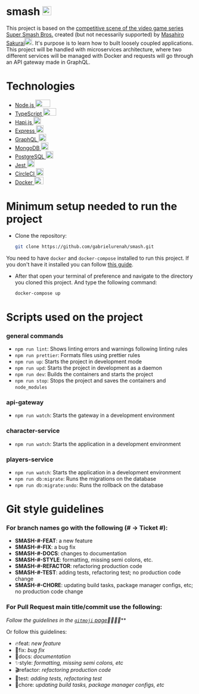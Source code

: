 # smash <img width="24" height="24" src="https://upload.wikimedia.org/wikipedia/commons/4/49/Smash_Ball.png" alt="smash logo">

This project is based on the [competitive scene of the video game series Super Smash Bros.](https://smashworldtour.com/) created (but not necessarily supported) by [Masahiro Sakurai](https://en.wikipedia.org/wiki/Masahiro_Sakurai)<a href="https://twitter.com/Sora_Sakurai?ref_src=twsrc%5Egoogle%7Ctwcamp%5Eserp%7Ctwgr%5Eauthor"><img width="20" height="20" src="https://logosvector.net/wp-content/uploads/2012/12/new-twitter-logo-vector.png"></a>. It's purpose is to learn how to built loosely coupled applications. This project will be handled with microservices architecture, where two different services will be managed with Docker and requests will go through an API gateway made in GraphQL.

# Technologies

- [Node.js <img width="40" height="20" src="https://pluspng.com/img-png/nodejs-logo-png-create-a-model-to-persist-data-in-a-node-js-loopback-api-from-beeman-nl-on-eggheadio-1200.png">](https://nodejs.org/en/)
- [TypeScript <img width="35" height="20" src="https://camo.githubusercontent.com/a1bd25907fece453efea35385a9252fc10a12258/687474703a2f2f7777772e747970657363726970746c616e672e6f72672f6173736574732f696d616765732f69636f6e732f7361666172692d70696e6e65642d7461622e737667">](https://www.typescriptlang.org/)
- [Hapi.js <img width="20" height="20" src="https://avatars3.githubusercontent.com/u/3774533?s=400&v=4">](https://hapi.dev/)
- [Express <img width="20" height="20" src="https://d2eip9sf3oo6c2.cloudfront.net/tags/images/000/000/359/full/expressjslogo.png">](https://expressjs.com/)
- [GraphQL <img width="20" height="20" src="https://camo.githubusercontent.com/1dae7db18ee88a998c9b237c0d33f9c2c71f748f/68747470733a2f2f692e696d6775722e636f6d2f6254373670585a2e706e67">](https://graphql.org/)
- [MongoDB <img width="20" height="20" src="https://webassets.mongodb.com/_com_assets/cms/leaf-2g1s5txorx.svg">](https://www.mongodb.com/)
- [PostgreSQL <img width="20" height="20" src="https://upload.wikimedia.org/wikipedia/commons/thumb/2/29/Postgresql_elephant.svg/1200px-Postgresql_elephant.svg.png">](https://www.postgresql.org/)
- [Jest <img width="20" height="20" src="https://seeklogo.com/images/J/jest-logo-F9901EBBF7-seeklogo.com.png">](https://jestjs.io/)
- [CircleCI <img width="20" height="20" src="https://upload.wikimedia.org/wikipedia/commons/thumb/8/82/Circleci-icon-logo.svg/1200px-Circleci-icon-logo.svg.png">](https://circleci.com/)
- [Docker <img width="25" height="20" src="https://www.docker.com/sites/default/files/d8/2019-07/Moby-logo.png">](https://www.docker.com/)

# Minimum setup needed to run the project

- Clone the repository:
  ```bash
  git clone https://github.com/gabrielurenah/smash.git
  ```

You need to have `docker` and `docker-compose` installed to run this project. If you don't have it installed you can follow [this guide](https://docs.docker.com/install/).

- After that open your terminal of preference and navigate to the directory you cloned this project. And type the following command:
  ```bash
  docker-compose up
  ```

# Scripts used on the project

### general commands

- `npm run lint`: Shows linting errors and warnings following linting rules
- `npm run prettier`: Formats files using prettier rules
- `npm run up`: Starts the project in development mode
- `npm run upd`: Starts the project in development as a daemon
- `npm run dev`: Builds the containers and starts the project
- `npm run stop`: Stops the project and saves the containers and `node_modules`

### api-gateway

- `npm run watch`: Starts the gateway in a development environment

### character-service

- `npm run watch`: Starts the application in a development environment

### players-service

- `npm run watch`: Starts the application in a development environment
- `npm run db:migrate`: Runs the migrations on the database
- `npm run db:migrate:undo`: Runs the rollback on the database

# Git style guidelines

### For branch names go with the following (# -> Ticket #):

- **SMASH-#-FEAT**: a new feature
- **SMASH-#-FIX**: a bug fix
- **SMASH-#-DOCS**: changes to documentation
- **SMASH-#-STYLE**: formatting, missing semi colons, etc.
- **SMASH-#-REFACTOR**: refactoring production code
- **SMASH-#-TEST**: adding tests, refactoring test; no production code change
- **SMASH-#-CHORE**: updating build tasks, package manager configs, etc; no production code change

### For Pull Request main title/commit use the following:

_Follow the guidelines in the [`gitmoji` page](https://gitmoji.carloscuesta.me/)👨‍💻👩‍💻_\*\*

Or follow this guidelines:

- 🔥feat: _new feature_
- 🎊fix: _bug fix_
- 📝docs: _documentation_
- ✨style: _formatting, missing semi colons, etc_
- 🎬refactor: _refactoring production code_
- 🧪test: _adding tests, refactoring test_
- 🤖chore: _updating build tasks, package manager configs, etc_
